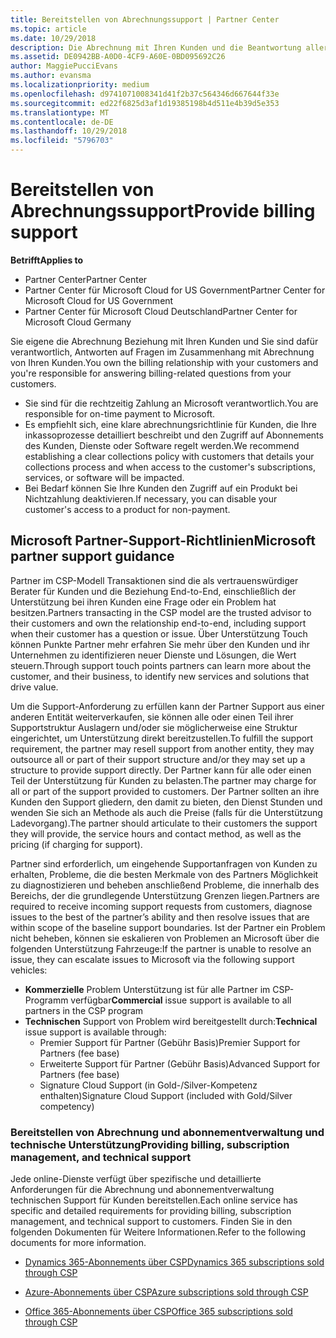 ```yaml
---
title: Bereitstellen von Abrechnungssupport | Partner Center
ms.topic: article
ms.date: 10/29/2018
description: Die Abrechnung mit Ihren Kunden und die Beantwortung aller Fragen zu Abrechnungen liegen in Ihrer Verantwortung.
ms.assetid: DE0942BB-A0D0-4CF9-A60E-0BD095692C26
author: MaggiePucciEvans
ms.author: evansma
ms.localizationpriority: medium
ms.openlocfilehash: d9741071008341d41f2b37c564346d667644f33e
ms.sourcegitcommit: ed22f6825d3af1d19385198b4d511e4b39d5e353
ms.translationtype: MT
ms.contentlocale: de-DE
ms.lasthandoff: 10/29/2018
ms.locfileid: "5796703"
---
```

# <a name="provide-billing-support"></a><span data-ttu-id="90c85-103">Bereitstellen von Abrechnungssupport</span><span class="sxs-lookup"><span data-stu-id="90c85-103">Provide billing support</span></span>

**<span data-ttu-id="90c85-104">Betrifft</span><span class="sxs-lookup"><span data-stu-id="90c85-104">Applies to</span></span>**

-  <span data-ttu-id="90c85-105">Partner Center</span><span class="sxs-lookup"><span data-stu-id="90c85-105">Partner Center</span></span>
-  <span data-ttu-id="90c85-106">Partner Center für Microsoft Cloud for US Government</span><span class="sxs-lookup"><span data-stu-id="90c85-106">Partner Center for Microsoft Cloud for US Government</span></span>
-  <span data-ttu-id="90c85-107">Partner Center für Microsoft Cloud Deutschland</span><span class="sxs-lookup"><span data-stu-id="90c85-107">Partner Center for Microsoft Cloud Germany</span></span>

<span data-ttu-id="90c85-108">Sie eigene die Abrechnung Beziehung mit Ihren Kunden und Sie sind dafür verantwortlich, Antworten auf Fragen im Zusammenhang mit Abrechnung von Ihren Kunden.</span><span class="sxs-lookup"><span data-stu-id="90c85-108">You own the billing relationship with your customers and you're responsible for answering billing-related questions from your customers.</span></span>

-   <span data-ttu-id="90c85-109">Sie sind für die rechtzeitig Zahlung an Microsoft verantwortlich.</span><span class="sxs-lookup"><span data-stu-id="90c85-109">You are responsible for on-time payment to Microsoft.</span></span>
-   <span data-ttu-id="90c85-110">Es empfiehlt sich, eine klare abrechnungsrichtlinie für Kunden, die Ihre inkassoprozesse detailliert beschreibt und den Zugriff auf Abonnements des Kunden, Dienste oder Software regelt werden.</span><span class="sxs-lookup"><span data-stu-id="90c85-110">We recommend establishing a clear collections policy with customers that details your collections process and when access to the customer's subscriptions, services, or software will be impacted.</span></span>
-   <span data-ttu-id="90c85-111">Bei Bedarf können Sie Ihre Kunden den Zugriff auf ein Produkt bei Nichtzahlung deaktivieren.</span><span class="sxs-lookup"><span data-stu-id="90c85-111">If necessary, you can disable your customer's access to a product for non-payment.</span></span>

## <a name="microsoft-partner-support-guidance"></a><span data-ttu-id="90c85-112">Microsoft Partner-Support-Richtlinien</span><span class="sxs-lookup"><span data-stu-id="90c85-112">Microsoft partner support guidance</span></span>

<span data-ttu-id="90c85-113">Partner im CSP-Modell Transaktionen sind die als vertrauenswürdiger Berater für Kunden und die Beziehung End-to-End, einschließlich der Unterstützung bei ihren Kunden eine Frage oder ein Problem hat besitzen.</span><span class="sxs-lookup"><span data-stu-id="90c85-113">Partners transacting in the CSP model are the trusted advisor to their customers and own the relationship end-to-end, including support when their customer has a question or issue.</span></span> <span data-ttu-id="90c85-114">Über Unterstützung Touch können Punkte Partner mehr erfahren Sie mehr über den Kunden und ihr Unternehmen zu identifizieren neuer Dienste und Lösungen, die Wert steuern.</span><span class="sxs-lookup"><span data-stu-id="90c85-114">Through support touch points partners can learn more about the customer, and their business, to identify new services and solutions that drive value.</span></span>

<span data-ttu-id="90c85-115">Um die Support-Anforderung zu erfüllen kann der Partner Support aus einer anderen Entität weiterverkaufen, sie können alle oder einen Teil ihrer Supportstruktur Auslagern und/oder sie möglicherweise eine Struktur eingerichtet, um Unterstützung direkt bereitzustellen.</span><span class="sxs-lookup"><span data-stu-id="90c85-115">To fulfill the support requirement, the partner may resell support from another entity, they may outsource all or part of their support structure and/or they may set up a structure to provide support directly.</span></span>  <span data-ttu-id="90c85-116">Der Partner kann für alle oder einen Teil der Unterstützung für Kunden zu belasten.</span><span class="sxs-lookup"><span data-stu-id="90c85-116">The partner may charge for all or part of the support provided to customers.</span></span> <span data-ttu-id="90c85-117">Der Partner sollten an ihre Kunden den Support gliedern, den damit zu bieten, den Dienst Stunden und wenden Sie sich an Methode als auch die Preise (falls für die Unterstützung Ladevorgang).</span><span class="sxs-lookup"><span data-stu-id="90c85-117">The partner should articulate to their customers the support they will provide, the service hours and contact method, as well as the pricing (if charging for support).</span></span> 

<span data-ttu-id="90c85-118">Partner sind erforderlich, um eingehende Supportanfragen von Kunden zu erhalten, Probleme, die die besten Merkmale von des Partners Möglichkeit zu diagnostizieren und beheben anschließend Probleme, die innerhalb des Bereichs, der die grundlegende Unterstützung Grenzen liegen.</span><span class="sxs-lookup"><span data-stu-id="90c85-118">Partners are required to receive incoming support requests from customers, diagnose issues to the best of the partner’s ability and then resolve issues that are within scope of the baseline support boundaries.</span></span> <span data-ttu-id="90c85-119">Ist der Partner ein Problem nicht beheben, können sie eskalieren von Problemen an Microsoft über die folgenden Unterstützung Fahrzeuge:</span><span class="sxs-lookup"><span data-stu-id="90c85-119">If the partner is unable to resolve an issue, they can escalate issues to Microsoft via the following support vehicles:</span></span>

- <span data-ttu-id="90c85-120">**Kommerzielle** Problem Unterstützung ist für alle Partner im CSP-Programm verfügbar</span><span class="sxs-lookup"><span data-stu-id="90c85-120">**Commercial** issue support is available to all partners in the CSP program</span></span>
-   <span data-ttu-id="90c85-121">**Technischen** Support von Problem wird bereitgestellt durch:</span><span class="sxs-lookup"><span data-stu-id="90c85-121">**Technical** issue support is available through:</span></span>
    -   <span data-ttu-id="90c85-122">Premier Support für Partner (Gebühr Basis)</span><span class="sxs-lookup"><span data-stu-id="90c85-122">Premier Support for Partners (fee base)</span></span>
    -   <span data-ttu-id="90c85-123">Erweiterte Support für Partner (Gebühr Basis)</span><span class="sxs-lookup"><span data-stu-id="90c85-123">Advanced Support for Partners (fee base)</span></span>
    -   <span data-ttu-id="90c85-124">Signature Cloud Support (in Gold-/Silver-Kompetenz enthalten)</span><span class="sxs-lookup"><span data-stu-id="90c85-124">Signature Cloud Support (included with Gold/Silver competency)</span></span>

### <a name="providing-billing-subscription-management-and-technical-support"></a><span data-ttu-id="90c85-125">Bereitstellen von Abrechnung und abonnementverwaltung und technische Unterstützung</span><span class="sxs-lookup"><span data-stu-id="90c85-125">Providing billing, subscription management, and technical support</span></span> 

<span data-ttu-id="90c85-126">Jede online-Dienste verfügt über spezifische und detaillierte Anforderungen für die Abrechnung und abonnementverwaltung technischen Support für Kunden bereitstellen.</span><span class="sxs-lookup"><span data-stu-id="90c85-126">Each online service has specific and detailed requirements for providing billing, subscription management, and technical support to customers.</span></span> <span data-ttu-id="90c85-127">Finden Sie in den folgenden Dokumenten für Weitere Informationen.</span><span class="sxs-lookup"><span data-stu-id="90c85-127">Refer to the following documents for more information.</span></span>

-   [<span data-ttu-id="90c85-128">Dynamics 365-Abonnements über CSP</span><span class="sxs-lookup"><span data-stu-id="90c85-128">Dynamics 365 subscriptions sold through CSP</span></span>](https://www.microsoftpartnercommunity.com/t5/CSP/Microsoft-Partner-Support-Guidance/m-p/5262#M30)

-   [<span data-ttu-id="90c85-129">Azure-Abonnements über CSP</span><span class="sxs-lookup"><span data-stu-id="90c85-129">Azure subscriptions sold through CSP</span></span>](https://www.microsoftpartnercommunity.com/t5/CSP/Microsoft-Partner-Support-Guidance/m-p/5263#M31)

-   [<span data-ttu-id="90c85-130">Office 365-Abonnements über CSP</span><span class="sxs-lookup"><span data-stu-id="90c85-130">Office 365 subscriptions sold through CSP</span></span>](https://www.microsoftpartnercommunity.com/t5/CSP/Microsoft-Partner-Support-Guidance/m-p/5264#M32)
 

